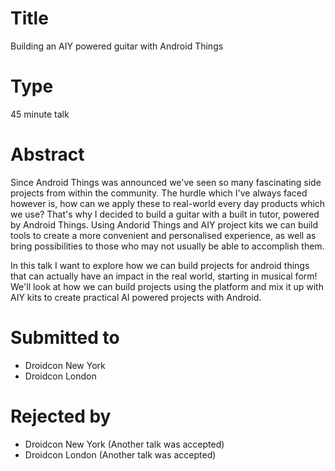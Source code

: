# Title

Building an AIY powered guitar with Android Things

# Type

45 minute talk

# Abstract

Since Android Things was announced we've seen so many fascinating side projects from within the community. The hurdle which I've always faced however is, how can we apply these to real-world every day products which we use?
That's why I decided to build a guitar with a built in tutor, powered by Android Things. Using Andorid Things and AIY project kits we can build tools to create a more convenient and personalised experience, as well as bring
possibilities to those who may not usually be able to accomplish them. 

In this talk I want to explore how we can build projects for android things that can actually have an impact in the real world, starting in musical form! We'll look at how we can build projects using the platform and mix it 
up with AIY kits to create practical AI powered projects with Android.

# Submitted to

- Droidcon New York
- Droidcon London

# Rejected by

- Droidcon New York (Another talk was accepted)
- Droidcon London (Another talk was accepted)
